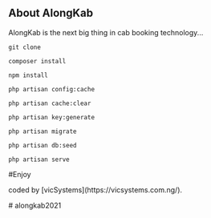 ## About AlongKab
<p> AlongKab is the next big thing in cab booking technology...</p>

```
git clone

composer install

npm install

php artisan config:cache

php artisan cache:clear

php artisan key:generate

php artisan migrate

php artisan db:seed

php artisan serve

```

#Enjoy

<p> coded by [vicSystems](https://vicsystems.com.ng/).  </p># alongkab2021
